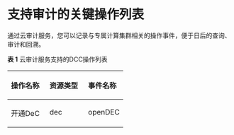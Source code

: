 # 支持审计的关键操作列表<a name="dcc_03_0010"></a>

通过云审计服务，您可以记录与专属计算集群相关的操作事件，便于日后的查询、审计和回溯。

**表 1**  云审计服务支持的DCC操作列表

<a name="table18512165315251"></a>
<table><thead align="left"><tr id="row5512185332511"><th class="cellrowborder" valign="top" width="33.333333333333336%" id="mcps1.2.4.1.1"><p id="p97712525261"><a name="p97712525261"></a><a name="p97712525261"></a>操作名称</p>
</th>
<th class="cellrowborder" valign="top" width="33.333333333333336%" id="mcps1.2.4.1.2"><p id="p877112524268"><a name="p877112524268"></a><a name="p877112524268"></a>资源类型</p>
</th>
<th class="cellrowborder" valign="top" width="33.333333333333336%" id="mcps1.2.4.1.3"><p id="p11771552182614"><a name="p11771552182614"></a><a name="p11771552182614"></a>事件名称</p>
</th>
</tr>
</thead>
<tbody><tr id="row1151205312250"><td class="cellrowborder" valign="top" width="33.333333333333336%" headers="mcps1.2.4.1.1 "><p id="p712485912121"><a name="p712485912121"></a><a name="p712485912121"></a>开通DeC</p>
</td>
<td class="cellrowborder" valign="top" width="33.333333333333336%" headers="mcps1.2.4.1.2 "><p id="p6124159171218"><a name="p6124159171218"></a><a name="p6124159171218"></a>dec</p>
</td>
<td class="cellrowborder" valign="top" width="33.333333333333336%" headers="mcps1.2.4.1.3 "><p id="p1212410596129"><a name="p1212410596129"></a><a name="p1212410596129"></a>openDEC</p>
</td>
</tr>
</tbody>
</table>


